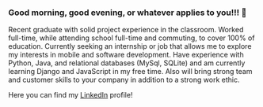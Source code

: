 ### Good morning, good evening, or whatever applies to you!!! 👋  

Recent graduate with solid project experience in the classroom. Worked full-time, while attending school full-time and commuting, to cover 100% of education.  Currently seeking an internship or job that allows me to explore my interests in mobile and software development. Have experience with Python, Java, and relational databases (MySql, SQLite) and am currently learning Django and JavaScript in my free time. Also will bring strong team and customer skills to your company in addition to a strong work ethic. 

Here you can find my [LinkedIn](https://www.linkedin.com/in/joe-lindo-b83939210/) profile!
